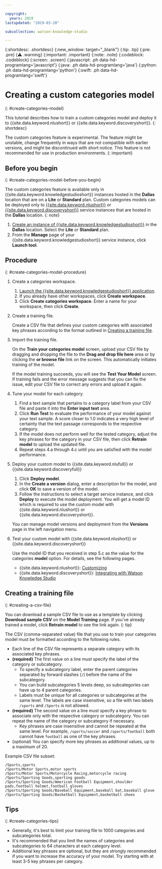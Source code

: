 ```yaml
---

copyright:
  years: 2019
lastupdated: "2019-03-20"

subcollection: watson-knowledge-studio

---
```


{:shortdesc: .shortdesc}
{:new_window: target="_blank"}
{:tip: .tip}
{:pre: .pre}
{:warning: .warning}
{:important: .important}
{:note: .note}
{:codeblock: .codeblock}
{:screen: .screen}
{:javascript: .ph data-hd-programlang='javascript'}
{:java: .ph data-hd-programlang='java'}
{:python: .ph data-hd-programlang='python'}
{:swift: .ph data-hd-programlang='swift'}

# Creating a custom categories model
{: #create-categories-model}

This tutorial describes how to train a custom categories model and deploy it to {{site.data.keyword.nlushort}} or {{site.data.keyword.discoveryshort}}.
{: shortdesc}

The custom categories feature is experimental. The feature might be unstable, change frequently in ways that are not compatible with earlier versions, and might be discontinued with short notice. This feature is not recommended for use in production environments.
{: important}

## Before you begin
{: #create-categories-model-before-you-begin}

The custom categories feature is available only in {{site.data.keyword.knowledgestudioshort}} instances hosted in the **Dallas** location that are on a **Lite** or **Standard** plan. Custom categories models can be deployed only to [{{site.data.keyword.nlushort}}](https://{DomainName}/catalog/services/natural-language-understanding) or [{{site.data.keyword.discoveryshort}}](https://{DomainName}/catalog/services/discovery) service instances that are hosted in the **Dallas** location.
{: note}

1. [Create an instance of {{site.data.keyword.knowledgestudioshort}}](/docs/services/watson-knowledge-studio?topic=watson-knowledge-studio-wks_tutintro#instance) in the **Dallas** location. Select the **Lite** or **Standard** plan.
1. From the **Manage** page of your {{site.data.keyword.knowledgestudioshort}} service instance, click **Launch tool**.

## Procedure
{: #create-categories-model-procedure}

1. Create a categories workspace.

    1. [Launch the {{site.data.keyword.knowledgestudioshort}} application](/docs/services/watson-knowledge-studio?topic=watson-knowledge-studio-wks_tutintro#launching-the-knowledge-studio-application).
    1. If you already have other workspaces, click **Create workspace**.
    1. Click **Create categories workspace**. Enter a name for your workspace, then click **Create**.

1. Create a training file.

    Create a CSV file that defines your custom categories with associated key phrases according to the format outlined in [Creating a training file](#creating-a-csv-file).

1. Import the training file.

    On the **Train your categories model** screen, upload your CSV file by dragging and dropping the file to the **Drag and drop file here** area or by clicking the **or browse file** link on the  screen. This automatically initiates training of the model.

    If the model training succeeds, you will see the **Test Your Model** screen. If training fails and the error message suggests that you can fix the issue, edit your CSV file to correct any errors and upload it again.

1. Tune your model for each category.

     1. Find a text sample that pertains to a category label from your CSV file and paste it into the **Enter input text** area. 
     1. Click **Run Test** to evaluate the performance of your model against your text sample. A score closer to 1.0 indicates a very high level of certainty that the text passage corresponds to the respective category.
     1. If the model does not perform well for the tested category, adjust the key phrases for the category in your CSV file, then click **Retrain model** to upload the updated file.
     1. Repeat steps 4.a through 4.c until you are satisfied with the model performance.

1. Deploy your custom model to {{site.data.keyword.nlufull}} or {{site.data.keyword.discoveryfull}}

    1. Click **Deploy model**.
    1. In the **Create a version** dialog, enter a description for the model, and click **OK** to save a version of the model.
    1. Follow the instructions to select a target service instance, and click **Deploy** to execute the model deployment. You will get a model ID which is required to use the custom model with {{site.data.keyword.nlushort}} or {{site.data.keyword.discoveryshort}}.

    You can manage model versions and deployment from the **Versions** page in the left navigation menu.

1. Test your custom model with {{site.data.keyword.nlushort}} or {{site.data.keyword.discoveryshort}}

    Use the model ID that you received in step 5.c as the value for the categories **model** option. For details, see the following pages.
      - {{site.data.keyword.nlushort}}: [Customizing](/docs/services/natural-language-understanding?topic=natural-language-understanding-customizing)
      - {{site.data.keyword.discoveryshort}}: [Integrating with Watson Knowledge Studio](/docs/services/discovery?topic=discovery-integrating-with-wks#integrating-with-wks)

## Creating a training file
{: #creating-a-csv-file}

You can download a sample CSV file to use as a template by clicking **Download sample CSV** on the **Model Training** page. If you've already trained a model, click **Retrain model** to see the link again.
{: tip}

The CSV (comma-separated value) file that you use to train your categories model must be formatted according to the following rules.

- Each line of the CSV file represents a separate category with its associated key phrases. 
- **(required)** The first value on a line must specify the label of the category or subcategory. 
  - To specify a subcategory label, enter the parent categories separated by forward slashes (`/`) before the name of the subcategory. 
  - You can build subcategories 5 levels deep, so subcategories can have up to 4 parent categories.
  - Labels must be unique for all categories or subcategories at the same level. The labels are case insensitive, so a file with two labels `/sports` and `/Sports` is not allowed.
- **(required)** The second value on a line must specify a key phrase to associate only with the respective category or subcategory. You can repeat the name of the category or subcategory if necessary.
  - Key phrases are case insensitive and cannot be repeated at the same level. For example, `/sports/soccer` and `/sports/football` both cannot have `football` as one of the key phrases.
- (optional) You can specify more key phrases as additional values, up to a maximum of 20.


Example CSV file subset:

```csv
/Sports,sports
/Sports/Motor Sports,motor sports
/Sports/Motor Sports/Motorcycle Racing,motorcycle racing
/Sports/Sporting Goods,sporting goods
/Sports/Sporting Goods/American Football Equipment,shoulder pads,football helmet,football gloves
/Sports/Sporting Goods/Baseball Equipment,baseball bat,baseball glove
/Sports/Sporting Goods/Basketball Equipment,basketball shoes
```

## Tips
{: #create-categories-tips}

- Generally, it's best to limit your training file to 1000 categories and subcategories total.
- It's recommended that you limit the names of categories and subcategories to 64 characters at each category level.
- Additional key phrases are optional, but they are strongly recommended if you want to increase the accuracy of your model. Try starting with at least 3-5 key phrases per category.


